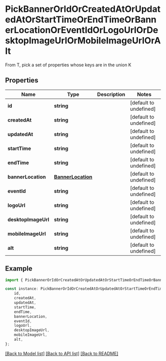 # PickBannerOrIdOrCreatedAtOrUpdatedAtOrStartTimeOrEndTimeOrBannerLocationOrEventIdOrLogoUrlOrDesktopImageUrlOrMobileImageUrlOrAlt

From T, pick a set of properties whose keys are in the union K

## Properties

Name | Type | Description | Notes
------------ | ------------- | ------------- | -------------
**id** | **string** |  | [default to undefined]
**createdAt** | **string** |  | [default to undefined]
**updatedAt** | **string** |  | [default to undefined]
**startTime** | **string** |  | [default to undefined]
**endTime** | **string** |  | [default to undefined]
**bannerLocation** | [**BannerLocation**](BannerLocation.md) |  | [default to undefined]
**eventId** | **string** |  | [default to undefined]
**logoUrl** | **string** |  | [default to undefined]
**desktopImageUrl** | **string** |  | [default to undefined]
**mobileImageUrl** | **string** |  | [default to undefined]
**alt** | **string** |  | [default to undefined]

## Example

```typescript
import { PickBannerOrIdOrCreatedAtOrUpdatedAtOrStartTimeOrEndTimeOrBannerLocationOrEventIdOrLogoUrlOrDesktopImageUrlOrMobileImageUrlOrAlt } from './api';

const instance: PickBannerOrIdOrCreatedAtOrUpdatedAtOrStartTimeOrEndTimeOrBannerLocationOrEventIdOrLogoUrlOrDesktopImageUrlOrMobileImageUrlOrAlt = {
    id,
    createdAt,
    updatedAt,
    startTime,
    endTime,
    bannerLocation,
    eventId,
    logoUrl,
    desktopImageUrl,
    mobileImageUrl,
    alt,
};
```

[[Back to Model list]](../README.md#documentation-for-models) [[Back to API list]](../README.md#documentation-for-api-endpoints) [[Back to README]](../README.md)

